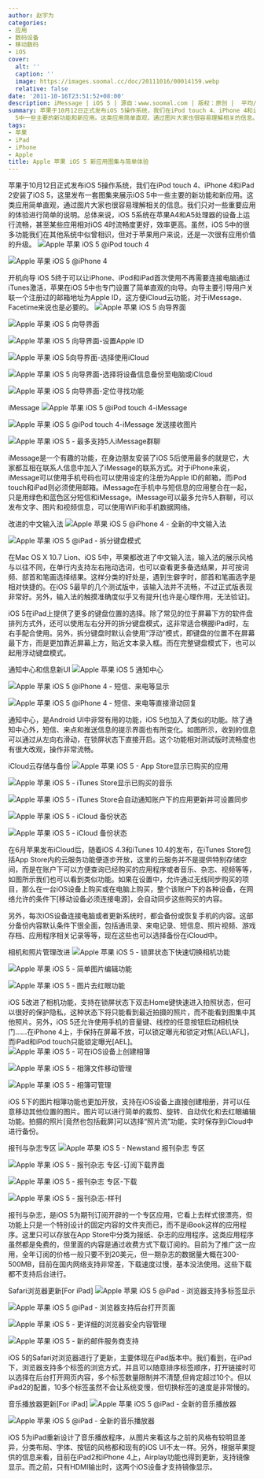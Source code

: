 ```yaml
---
author: 赵宇为
categories:
- 应用
- 数码设备
- 移动数码
- iOS
cover:
  alt: ''
  caption: ''
  image: https://images.soomal.cc/doc/20111016/00014159.webp
  relative: false
date: '2011-10-16T23:51:52+08:00'
description: iMessage | iOS 5 | 源自：www.soomal.com | 版权：原创 |  平均/总评分：08.70/87
summary: 苹果于10月12日正式发布iOS 5操作系统，我们在iPod touch 4、iPhone 4和iPad 2安装了iOS 5，这里发布一套图集来展示iOS
  5中一些主要的新功能和新应用。这类应用简单直观，通过图片大家也很容易理解相关的信息。我们只对一些重要应用的体验进行简单的说明。总体来说，iOS 5系统在苹果A4和A5处理器的设备上运行流畅
tags:
- 苹果
- iPad
- iPhone
- Apple
title: Apple 苹果 iOS 5 新应用图集与简单体验
---
```


苹果于10月12日正式发布iOS 5操作系统，我们在iPod touch 4、iPhone 4和iPad 2安装了iOS 5，这里发布一套图集来展示iOS 5中一些主要的新功能和新应用。这类应用简单直观，通过图片大家也很容易理解相关的信息。我们只对一些重要应用的体验进行简单的说明。总体来说，iOS 5系统在苹果A4和A5处理器的设备上运行流畅，甚至某些应用相对iOS 4时流畅度更好，效率更高。虽然，iOS 5中的很多功能我们在其他系统中似曾相识，但对于苹果用户来说，还是一次很有应用价值的升级。
![Apple 苹果 iOS 5 @iPod touch 4](https://images.soomal.cc/doc/20111016/00014121.webp)




![Apple 苹果 iOS 5 @iPhone 4](https://images.soomal.cc/doc/20111016/00014125.webp)




开机向导
iOS 5终于可以让iPhone、iPod和iPad首次使用不再需要连接电脑通过iTunes激活，苹果在iOS 5中也专门设置了简单直观的向导。向导主要引导用户关联一个注册过的邮箱地址为Apple ID，这方便iCloud云功能，对于iMessage、Facetime来说也是必要的。
![Apple 苹果 iOS 5 向导界面](https://images.soomal.cc/doc/20111016/00014115.webp)




![Apple 苹果 iOS 5 向导界面](https://images.soomal.cc/doc/20111016/00014116.webp)




![Apple 苹果 iOS 5 向导界面-设置Apple ID](https://images.soomal.cc/doc/20111016/00014117.webp)




![Apple 苹果 iOS 5向导界面-选择使用iCloud](https://images.soomal.cc/doc/20111016/00014118.webp)




![Apple 苹果 iOS 5 向导界面-选择将设备信息备份至电脑或iCloud](https://images.soomal.cc/doc/20111016/00014119.webp)




![Apple 苹果 iOS 5 向导界面-定位寻找功能](https://images.soomal.cc/doc/20111016/00014120.webp)




iMessage
![Apple 苹果 iOS 5 @iPod touch 4-iMessage](https://images.soomal.cc/doc/20111016/00014122.webp)




![Apple 苹果 iOS 5 @iPod touch 4-iMessage 发送接收图片](https://images.soomal.cc/doc/20111016/00014123.webp)




![Apple 苹果 iOS 5 - 最多支持5人iMessage群聊](https://images.soomal.cc/doc/20111016/00014135.webp)




iMessage是一个有趣的功能，在身边朋友安装了iOS 5后使用最多的就是它，大家都互相在联系人信息中加入了iMessage的联系方式。对于iPhone来说，iMessage可以使用手机号码也可以使用设定的注册为Apple ID的邮箱，而iPod touch和iPad则必须使用邮箱。iMessage在手机中与短信息的应用整合在一起，只是用绿色和蓝色区分短信和iMessage。iMessage可以最多允许5人群聊，可以发布文字、图片和视频信息，可以使用WiFi和手机数据网络。

改进的中文输入法
![Apple 苹果 iOS 5 @iPhone 4 - 全新的中文输入法](https://images.soomal.cc/doc/20111016/00014131.webp)




![Apple 苹果 iOS 5 @iPad - 拆分键盘模式](https://images.soomal.cc/doc/20111016/00014139.webp)




在Mac OS X 10.7 Lion、iOS 5中，苹果都改进了中文输入法，输入法的展示风格与以往不同，在单行内支持左右拖动选词，也可以查看更多备选结果，并可按词频、部首和笔画选择结果。这样分类的好处是，遇到生僻字时，部首和笔画选字是相对快捷的。在iOS 5最早的几个测试版中，该输入法并不流畅，不过正式版表现非常好。另外，输入法的触摸准确度似乎又有提升[也许是心理作用，无法验证]。

iOS 5在iPad上提供了更多的键盘位置的选择。除了常见的位于屏幕下方的软件盘排列方式外，还可以使用左右分开的拆分键盘模式，这非常适合横握iPad时，左右手配合使用。另外，拆分键盘时默认会使用“浮动”模式，即键盘的位置不在屏幕最下方，而是更加靠近屏幕上方，贴近文本录入框。而在完整键盘模式下，也可以起用浮动键盘模式。

通知中心和信息新UI
![Apple 苹果 iOS 5 通知中心](https://images.soomal.cc/doc/20111016/00014124.webp)




![Apple 苹果 iOS 5 @iPhone 4 - 短信、来电等显示](https://images.soomal.cc/doc/20111016/00014126.webp)




![Apple 苹果 iOS 5 @iPhone 4 - 短信、来电等直接滑动回复](https://images.soomal.cc/doc/20111016/00014127.webp)




通知中心，是Android UI中非常有用的功能，iOS 5也加入了类似的功能。除了通知中心外，短信、来点和推送信息的提示界面也有所变化。如图所示，收到的信息可以通过从左向右滑动，在锁屏状态下直接开启。这个功能相对测试版时流畅度也有很大改观，操作非常流畅。

iCloud云存储与备份
![Apple 苹果 iOS 5 - App Store显示已购买的应用](https://images.soomal.cc/doc/20111016/00014153.webp)




![Apple 苹果 iOS 5 - iTunes Store显示已购买的音乐](https://images.soomal.cc/doc/20111016/00014155.webp)




![Apple 苹果 iOS 5 - iTunes Store会自动通知账户下的应用更新并可设置同步](https://images.soomal.cc/doc/20111016/00014130.webp)




![Apple 苹果 iOS 5 - iCloud 备份状态](https://images.soomal.cc/doc/20111016/00014128.webp)




![Apple 苹果 iOS 5 - iCloud 备份状态](https://images.soomal.cc/doc/20111016/00014140.webp)




在6月苹果发布iCloud后，随着iOS 4.3和iTunes 10.4的发布，在iTunes Store包括App Store内的云服务功能便逐步开放，这里的云服务并不是提供特别存储空间，而是在账户下可以方便查询已经购买的应用程序或者音乐、杂志、视频等等，如图所示我们也可以看到类似功能。如果在设置中，允许通过无线同步购买的项目，那么在一台iOS设备上购买或在电脑上购买，整个该账户下的各种设备，在网络允许的条件下[移动设备必须连接电源]，会自动同步这些购买的内容。

另外，每次iOS设备连接电脑或者更新系统时，都会备份或恢复手机的内容。这部分备份内容默认条件下很全面，包括通讯录、来电记录、短信息、照片视频、游戏存档、应用程序相关记录等等，现在这些也可以选择备份在iCloud中。

相机和照片管理改进
![Apple 苹果 iOS 5 - 锁屏状态下快速切换相机功能](https://images.soomal.cc/doc/20111016/00014132.webp)




![Apple 苹果 iOS 5 - 简单图片编辑功能](https://images.soomal.cc/doc/20111016/00014133.webp)




![Apple 苹果 iOS 5 - 图片去红眼功能](https://images.soomal.cc/doc/20111016/00014134.webp)




iOS 5改进了相机功能，支持在锁屏状态下双击Home键快速进入拍照状态，但可以很好的保护隐私，这种状态下将只能看到最近拍摄的照片，而不能看到图集中其他照片。另外，iOS 5还允许使用手机的音量键、线控的任意按钮启动相机快门……在iPhone 4上，手保持在屏幕不放，可以锁定曝光和锁定对焦[AEL\AFL]，而iPad和iPod touch只能锁定曝光[AEL]。
![Apple 苹果 iOS 5 - 可在iOS设备上创建相簿](https://images.soomal.cc/doc/20111016/00014156.webp)




![Apple 苹果 iOS 5 - 相簿文件移动管理](https://images.soomal.cc/doc/20111016/00014157.webp)




![Apple 苹果 iOS 5 - 相簿可管理](https://images.soomal.cc/doc/20111016/00014158.webp)




iOS 5下的图片相簿功能也更加开放，支持在iOS设备上直接创建相册，并可以任意移动其他位置的图片。图片可以进行简单的裁剪、旋转、自动优化和去红眼编辑功能。拍摄的照片[竟然也包括截屏]可以选择“照片流”功能，实时保存到iCloud中进行备份。

报刊与杂志专区
![Apple 苹果 iOS 5 - Newstand 报刊杂志 专区](https://images.soomal.cc/doc/20111016/00014148.webp)




![Apple 苹果 iOS 5 - 报刊杂志 专区-订阅下载界面](https://images.soomal.cc/doc/20111016/00014149.webp)




![Apple 苹果 iOS 5 - 报刊杂志 专区-下载](https://images.soomal.cc/doc/20111016/00014150.webp)




![Apple 苹果 iOS 5 - 报刊杂志-样刊](https://images.soomal.cc/doc/20111016/00014152.webp)




报刊与杂志，是iOS 5为期刊订阅开辟的一个专区应用，它看上去样式很漂亮，但功能上只是一个特别设计的固定内容的文件夹而已，而不是iBook这样的应用程序。这里只可以存放在App Store中分类为报纸、杂志的应用程序。这类应用程序虽然都是免费的，但里面的内容是通过收费方式下载订阅的。目前为了推广这一应用，全年订阅的价格一般只要不到20美元，但一期杂志的数据量大概在300-500MB，目前在国内网络支持非常差，下载速度过慢，基本没法使用。这些下载都不支持后台进行。

Safari浏览器更新[For iPad]
![Apple 苹果 iOS 5 @iPad - 浏览器支持多标签显示](https://images.soomal.cc/doc/20111016/00014144.webp)




![Apple 苹果 iOS 5 @iPad - 浏览器支持后台打开页面](https://images.soomal.cc/doc/20111016/00014145.webp)




![Apple 苹果 iOS 5 - 更详细的浏览器安全内容管理](https://images.soomal.cc/doc/20111016/00014142.webp)




![Apple 苹果 iOS 5 - 新的邮件服务商支持](https://images.soomal.cc/doc/20111016/00014141.webp)




iOS 5的Safari对浏览器进行了更新，主要体现在iPad版本中。我们看到，在iPad下，浏览器支持多个标签的浏览方式，并且可以随意排序标签顺序，打开链接时可以选择在后台打开网页内容，多个标签数量限制并不清楚,但肯定超过10个。但以iPad2的配置，10多个标签虽然不会让系统变慢，但切换标签的速度是非常慢的。

音乐播放器更新[For iPad]
![Apple 苹果 iOS 5 @iPad - 全新的音乐播放器](https://images.soomal.cc/doc/20111016/00014146.webp)




![Apple 苹果 iOS 5 @iPad - 全新的音乐播放器](https://images.soomal.cc/doc/20111016/00014147.webp)




iOS 5为iPad重新设计了音乐播放程序，从图片来看这与之前的风格有较明显差异，分类布局、字体、按钮的风格都和现有的iOS UI不太一样。另外，根据苹果提供的信息来看，目前在iPad2和iPhone 4上，Airplay功能也得到更新，支持镜像显示。而之前，只有HDMI输出时，这两个iOS设备才支持镜像显示。